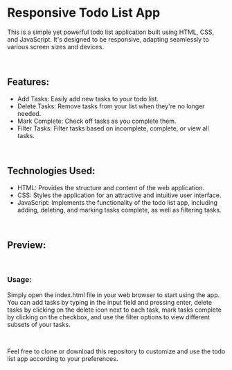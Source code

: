<h1>Responsive Todo List App</h1>
<p>This is a simple yet powerful todo list application built using HTML, CSS, and JavaScript. It's designed to be responsive, adapting seamlessly to various screen sizes and devices.</p>
<br>
<h2>Features:</h2>
<ul>
<li>Add Tasks: Easily add new tasks to your todo list.</li>
<li>Delete Tasks: Remove tasks from your list when they're no longer needed.</li>
<li>Mark Complete: Check off tasks as you complete them.</li>
<li>Filter Tasks: Filter tasks based on incomplete, complete, or view all tasks.</li>
</ul>
<br>
<h2>Technologies Used:</h2>
<ul>
<li>HTML: Provides the structure and content of the web application.</li>
<li>CSS: Styles the application for an attractive and intuitive user interface.</li>
<li>JavaScript: Implements the functionality of the todo list app, including adding, deleting, and marking tasks complete, as well as filtering tasks.</li>
</ul>
<br>
<h2>Preview:</h2>
<br>
<h3>Usage:</h3>
<p>Simply open the index.html file in your web browser to start using the app. You can add tasks by typing in the input field and pressing enter, delete tasks by clicking on the delete icon next to each task, mark tasks complete by clicking on the checkbox, and use the filter options to view different subsets of your tasks.</p>
<br>
<p>Feel free to clone or download this repository to customize and use the todo list app according to your preferences.</p>
